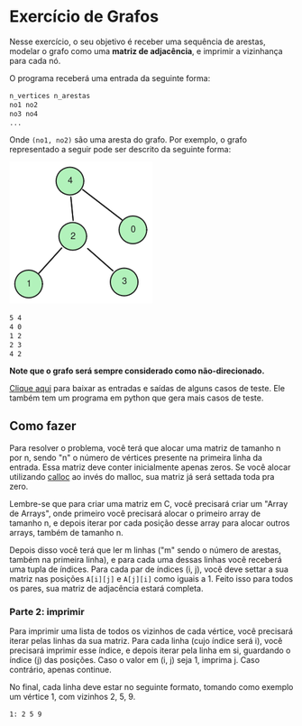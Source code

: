 # Exercício de Grafos

Nesse exercício, o seu objetivo é receber uma sequência de arestas, modelar o grafo como uma **matriz de adjacência**, e imprimir a vizinhança para cada nó.


O programa receberá uma entrada da seguinte forma:

```
n_vertices n_arestas
no1 no2
no3 no4
...
```

Onde `(no1, no2)` são uma aresta do grafo. Por exemplo, o grafo representado a seguir pode ser descrito da seguinte forma:

![](assets/graph4.png)

```
5 4
4 0
1 2
2 3
4 2
```


**Note que o grafo será sempre considerado como não-direcionado.**


[Clique aqui](grafo.zip) para baixar as entradas e saídas de alguns casos de teste. Ele também tem um programa em python que gera mais casos de teste.


## Como fazer

Para resolver o problema, você terá que alocar uma matriz de tamanho n por n, sendo "n" o número de vértices presente na primeira linha da entrada. Essa matriz deve conter inicialmente apenas zeros. Se você alocar utilizando [calloc](https://www.tutorialspoint.com/c_standard_library/c_function_calloc.htm) ao invés do malloc, sua matriz já será settada toda pra zero.


Lembre-se que para criar uma matriz em C, você precisará criar um "Array de Arrays", onde primeiro você precisará alocar o primeiro array de tamanho n,  e depois iterar por cada posição desse array para alocar outros arrays, também de tamanho n.



Depois disso você terá que ler m linhas ("m" sendo o número de arestas, também na primeira linha), e para cada uma dessas linhas você receberá uma tupla de índices. Para cada par de índices (i, j), você deve settar a sua matriz nas posições `A[i][j]` e `A[j][i]` como iguais a 1. Feito isso para todos os pares, sua matriz de adjacência estará completa.

### Parte 2: imprimir

Para imprimir uma lista de todos os vizinhos de cada vértice, você precisará iterar pelas linhas da sua matriz. Para cada linha (cujo índice será i), você precisará imprimir esse índice, e depois iterar pela linha em si, guardando o índice (j) das posições. Caso o valor em (i, j) seja 1, imprima j. Caso contrário, apenas continue.

No final, cada linha deve estar no seguinte formato, tomando como exemplo um vértice 1, com vizinhos 2, 5, 9.

```
1: 2 5 9
```

